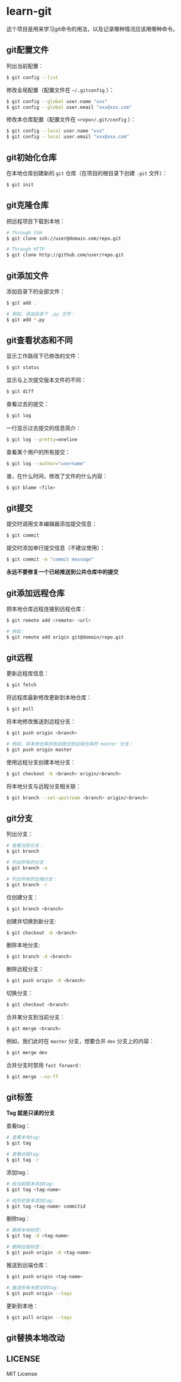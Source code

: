 # learn-git

这个项目是用来学习git命令的用法，以及记录哪种情况应该用哪种命令。



## git配置文件

列出当前配置：

```bash
$ git config --list
```

修改全局配置（配置文件在 `~/.gitconfig` ）：

```bash
$ git config --global user.name "xxx"
$ git config --global user.email "xxx@xxx.com"
```

修改本仓库配置（配置文件在 `<repo>/.git/config` ）：

```bash
$ git config --local user.name "xxx"
$ git config --local user.email "xxx@xxx.com"
```



## git初始化仓库

在本地仓库创建新的 `git` 仓库（在项目的根目录下创建 `.git` 文件）：

```bash
$ git init
```



## git克隆仓库

把远程项目下载到本地：

```bash
# Through SSH
$ git clone ssh://user@domain.com/repo.git

# Through HTTP
$ git clone http://github.com/user/repo.git
```



## git添加文件

添加目录下的全部文件：

```bash
$ git add .

# 例如，添加目录下 .py 文件：
$ git add *.py
```



## git查看状态和不同

显示工作路径下已修改的文件：

```bash
$ git status
```

显示与上次提交版本文件的不同：

```bash
$ git diff
```

查看过去的提交：

```bash
$ git log
```

一行显示过去提交的信息简介：

```bash
$ git log --pretty=oneline
```

查看某个用户的所有提交：

```bash
$ git log --author="username"
```

谁，在什么时间，修改了文件的什么内容：

```bash
$ git blame <file>
```



## git提交

提交时调用文本编辑器添加提交信息：

```bash
$ git commit
```

提交时添加单行提交信息（不建议使用）：

```bash
$ git commit -m "commit message"
```

**永远不要修复一个已经推送到公共仓库中的提交** 



## git添加远程仓库

把本地仓库远程连接到远程仓库：

```bash
$ git remote add <remote> <url>

# 例如：
$ git remote add origin git@domain/repo.git
```



## git远程

更新远程库信息：

```bash
$ git fetch
```

将远程库最新修改更新到本地仓库：

```bash
$ git pull
```

将本地修改推送到远程分支：

```bash
$ git push origin <branch>

# 例如，将本地仓库的改动提交到远程仓库的 master 分支：
$ git push origin master
```

使用远程分支创建本地分支：

```bash
$ git checkout -b <branch> origin/<branch>
```

将本地分支与远程分支相关联：

```bash
$ git branch --set-upstream <branch> origin/<branch>
```



## git分支

列出分支：

```bash
# 查看当前分支：
$ git branch

# 列出所有的分支：
$ git branch -a

# 列出所有的远端分支：
$ git branch -r
```

仅创建分支：

```bash
$ git branch <branch>
```

创建并切换到新分支:

```bash
$ git checkout -b <branch>
```

删除本地分支:

```bash
$ git branch -d <branch>
```

删除远程分支：

```bash
$ git push origin -d <branch>
```

切换分支：

```bash
$ git checkout <branch>
```

合并某分支到当前分支：

```bash
$ git merge <branch>
```

例如，我们此时在 `master` 分支，想要合并 `dev` 分支上的内容：

```bash
$ git merge dev
```

合并分支时禁用 `fast forward` :

```bash
$ git merge --no-ff
```



## git标签

**Tag 就是只读的分支**

查看tag：

```bash
# 查看本地tag:
$ git tag

# 查看远程tag:
$ git tag -r
```

添加tag：

```bash
# 给当前版本添加tag:
$ git tag <tag-name>

# 给历史版本添加tag:
$ git tag <tag-name> commitid
```

删除tag：

```bash
# 删除本地标签:
$ git tag -d <tag-name>

# 删除远程标签：
$ git push origin -d <tag-name>
```

推送到远端仓库：

```bash
$ git push origin <tag-name>

# 推送所有未提交的tag:
$ git push origin --tags
```

更新到本地：

```bash
$ git pull origin --tags
```



## git替换本地改动

## LICENSE

MIT License
